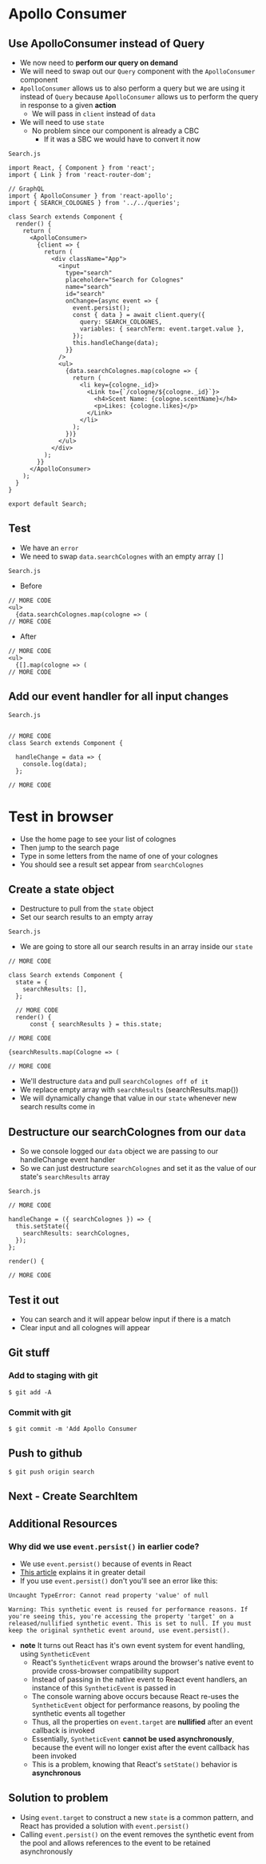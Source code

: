 # Apollo Consumer

## Use ApolloConsumer instead of Query
* We now need to **perform our query on demand**
* We will need to swap out our `Query` component with the `ApolloConsumer` component
* `ApolloConsumer` allows us to also perform a query but we are using it instead of `Query` because `ApolloConsumer` allows us to perform the query in response to a given **action**
    - We will pass in `client` instead of `data`
* We will need to use `state`
  - No problem since our component is already a CBC
    + If it was a SBC we would have to convert it now

`Search.js`

```
import React, { Component } from 'react';
import { Link } from 'react-router-dom';

// GraphQL
import { ApolloConsumer } from 'react-apollo';
import { SEARCH_COLOGNES } from '../../queries';

class Search extends Component {
  render() {
    return (
      <ApolloConsumer>
        {client => {
          return (
            <div className="App">
              <input
                type="search"
                placeholder="Search for Colognes"
                name="search"
                id="search"
                onChange={async event => {
                  event.persist();
                  const { data } = await client.query({
                    query: SEARCH_COLOGNES,
                    variables: { searchTerm: event.target.value },
                  });
                  this.handleChange(data);
                }}
              />
              <ul>
                {data.searchColognes.map(cologne => {
                  return (
                    <li key={cologne._id}>
                      <Link to={`/cologne/${cologne._id}`}>
                        <h4>Scent Name: {cologne.scentName}</h4>
                        <p>Likes: {cologne.likes}</p>
                      </Link>
                    </li>
                  );
                })}
              </ul>
            </div>
          );
        }}
      </ApolloConsumer>
    );
  }
}

export default Search;
```

## Test
* We have an `error`
* We need to swap `data.searchColognes` with an empty array `[]`

`Search.js`

* Before

```
// MORE CODE
<ul>
  {data.searchColognes.map(cologne => (
// MORE CODE
```

* After

```
// MORE CODE
<ul>
  {[].map(cologne => (
// MORE CODE
```

## Add our event handler for all input changes
`Search.js`

```

// MORE CODE
class Search extends Component {

  handleChange = data => {
    console.log(data);
  };

// MORE CODE
```

# Test in browser
* Use the home page to see your list of colognes
* Then jump to the search page
* Type in some letters from the name of one of your colognes
* You should see a result set appear from `searchColognes`

## Create a state object
* Destructure to pull from the `state` object
* Set our search results to an empty array 

`Search.js`

* We are going to store all our search results in an array inside our `state`

```
// MORE CODE

class Search extends Component {
  state = {
    searchResults: [],
  };

  // MORE CODE
  render() {
      const { searchResults } = this.state;

// MORE CODE

{searchResults.map(Cologne => (

// MORE CODE
```

* We'll destructure `data` and pull `searchColognes off of it`
* We replace empty array with `searchResults` (searchResults.map())
* We will dynamically change that value in our `state` whenever new search results come in

## Destructure our searchColognes from our `data`
* So we console logged our `data` object we are passing to our handleChange event handler
* So we can just destructure `searchColognes` and set it as the value of our state's `searchResults` array

`Search.js`

```
// MORE CODE

handleChange = ({ searchColognes }) => {
  this.setState({
    searchResults: searchColognes,
  });
};

render() {

// MORE CODE
```

## Test it out
* You can search and it will appear below input if there is a match
* Clear input and all colognes will appear

## Git stuff

### Add to staging with git
`$ git add -A`

### Commit with git
`$ git commit -m 'Add Apollo Consumer`

## Push to github
`$ git push origin search`

## Next - Create SearchItem

## Additional Resources
### Why did we use `event.persist()` in earlier code?
* We use `event.persist()` because of events in React
* [This article](https://www.duncanleung.com/blog/2017-08-14-fixing-react-warnings-synthetic-events-in-setstate/) explains it in greater detail
* If you use `event.persist()` don't you'll see an error like this:

```
Uncaught TypeError: Cannot read property 'value' of null

Warning: This synthetic event is reused for performance reasons. If you're seeing this, you're accessing the property 'target' on a released/nullified synthetic event. This is set to null. If you must keep the original synthetic event around, use event.persist().
```

* **note** It turns out React has it's own event system for event handling, using `SyntheticEvent`
    - React's `SyntheticEvent` wraps around the browser's native event to provide cross-browser compatibility support
    - Instead of passing in the native event to React event handlers, an instance of this `SyntheticEvent` is passed in
    - The console warning above occurs because React re-uses the `SyntheticEvent` object for performance reasons, by pooling the synthetic events all together
    - Thus, all the properties on `event.target` are **nullified** after an event callback is invoked
    - Essentially, `SyntheticEvent` **cannot be used asynchronously**, because the event will no longer exist after the event callback has been invoked
    - This is a problem, knowing that React's `setState()` behavior is **asynchronous**

## Solution to problem
* Using `event.target` to construct a new `state` is a common pattern, and React has provided a solution with `event.persist()`
* Calling `event.persist()` on the event removes the synthetic event from the pool and allows references to the event to be retained asynchronously
